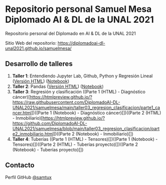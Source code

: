 # Repositorio personal Samuel Mesa Diplomado AI & DL de la UNAL 2021

Repositorio personal del Diplomado en AI &amp; DL de la UNAL 2021

Sitio Web del repositorio: https://diplomadoai-dl-unal2021.github.io/samuelmesa/

## Desarrollo de talleres

1. **Taller 1**: Entendiendo Jupyter Lab, Github, Python y Regresión Lineal ([Versión HTML](https://htmlpreview.github.io/?https://github.com/DiplomadoAI-DL-UNAL2021/samuelmesa/blob/main/taller_regresion_lineal/taller_regresion_lineal.html)) ([Notebook](https://nbviewer.jupyter.org/github/DiplomadoAI-DL-UNAL2021/samuelmesa/blob/main/taller_regresion_lineal/taller_regresion_lineal.ipynb))
2. **Taller 2**: Pandas ([Versión HTML](https://htmlpreview.github.io/?https://github.com/DiplomadoAI-DL-UNAL2021/samuelmesa/blob/main/taller02_pandas/taller2_pandas.html)) ([Notebook](https://jovian.ai/samtux/taller02-pandas))
3. **Taller 3**: Regresión y clasificación ((Parte 1 (HTML) - Diagnóstico cáncer)[https://htmlpreview.github.io/?https://raw.githubusercontent.com/DiplomadoAI-DL-UNAL2021/samuelmesa/main/taller03_regresion_clasificacion/parte1_cancer.html])((Parte 1 (Notebook) - Diagnóstico cáncer)[])((Parte 2 (HTML) - Inmobiliario)[https://htmlpreview.github.io/?https://github.com/DiplomadoAI-DL-UNAL2021/samuelmesa/blob/main/taller03_regresion_clasificacion/parte2_inmobiliario.html])((Parte 2 (Notebook) - Inmobiliario)[])
4. **Taller 4**: Tuberías ((Parte 1 (HTML) - Tensores)[])((Parte 1 (Notebook) - Tensores)[])((Parte 2 (HTML) - Tuberías proyecto)[])((Parte 2 (Notebook) - Tuberías proyecto)[])


## Contacto

Perfil GitHub [@samtux](https://github.com/samtux)
